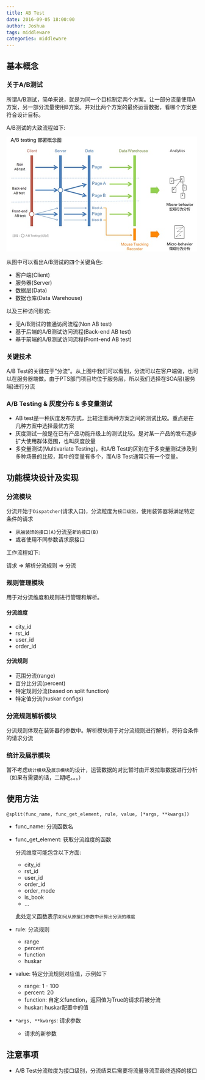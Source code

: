 ```yaml
---
title: AB Test
date: 2016-09-05 18:00:00
author: Joshua
tags: middleware
categories: middleware
---
```


## 基本概念

### 关于A/B测试

所谓A/B测试，简单来说，就是为同一个目标制定两个方案。让一部分流量使用A方案，另一部分流量使用B方案。并对比两个方案的最终运营数据，看哪个方案更符合设计目标。

A/B测试的大致流程如下:

![ABTesting.jpg](ab-testing/ABTesting.jpg)

<!-- more -->

从图中可以看出A/B测试的四个关键角色:

- 客户端(Client)
- 服务器(Server)
- 数据层(Data)
- 数据仓库(Data Warehouse)

以及三种访问形式:

- 无A/B测试的普通访问流程(Non AB test)
- 基于后端的A/B测试访问流程(Back-end AB test)
- 基于前端的A/B测试访问流程(Front-end AB test)

### 关键技术

A/B Test的关键在于"分流"。从上图中我们可以看到，分流可以在客户端做，也可以在服务器端做。由于PTS部门项目均位于服务层，所以我们选择在SOA层(服务端)进行分流

### A/B Testing & 灰度分布 & 多变量测试

- AB test是一种灰度发布方式，比较注重两种方案之间的测试比较。重点是在几种方案中选择最优方案
- 灰度测试一般是在已有产品功能升级上的测试比较。是对某一产品的发布逐步扩大使用群体范围，也叫灰度放量
- 多变量测试(Multivariate Testing)，和A/B Test的区别在于多变量测试涉及到多种场景的比较，其中的变量有多个，而A/B Test通常只有一个变量。

## 功能模块设计及实现

### 分流模块

分流开始于`Dispatcher`(请求入口)，分流粒度为`接口级别`，使用装饰器将满足特定条件的请求

- 从`被装饰的接口(A)`分流至`新的接口(B)`
- 或者使用不同参数请求原接口

工作流程如下:

请求 => 解析分流规则 => 分流

### 规则管理模块

用于对分流维度和规则进行管理和解析。

#### 分流维度

- city_id
- rst_id
- user_id
- order_id

#### 分流规则

- 范围分流(range)
- 百分比分流(percent)
- 特定规则分流(based on split function)
- 特定值分流(huskar configs)

### 分流规则解析模块

分流规则体现在装饰器的参数中。解析模块用于对分流规则进行解析，将符合条件的请求分流

### 统计及展示模块

暂不考虑`统计模块`及`展示模块`的设计，运营数据的对比暂时由开发拉取数据进行分析（如果有需要的话，二期吧。。。） 

## 使用方法

`@split(func_name, func_get_element, rule, value, [*args, **kwargs])`

- func_name: 分流函数名
- func_get_element: 获取分流维度的函数
	
	分流维度可能包含以下方面:
	
	- city_id
	- rst_id
	- user_id
	- order_id
	- order_mode
	- is_book
	- ...
	
	此处定义函数表示`如何从原接口参数中计算出分流的维度` 
- rule: 分流规则
	- range
	- percent
	- function
	- huskar
- value: 特定分流规则对应值，示例如下
	- range: 1 - 100
	- percent: 20
	- function: 自定义function，返回值为True的请求将被分流
	- huskar: huskar配置中的值 
- `*args, **kwargs`: 请求参数
	- 请求的新参数 

## 注意事项

- A/B Test分流粒度为接口级别，分流结束后需要将流量导流至最终选择的接口